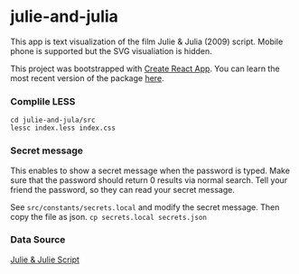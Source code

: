 # julie-and-julia

This app is text visualization of the film Julie &amp; Julia (2009) script. Mobile phone is supported but the SVG visualiation is hidden.

This project was bootstrapped with [Create React App](https://github.com/facebookincubator/create-react-app). You can learn the most recent version of the package [here](https://github.com/facebookincubator/create-react-app/blob/master/packages/react-scripts/template/README.md).

### Complile LESS

```
cd julie-and-jula/src
lessc index.less index.css
```

### Secret message

This enables to show a secret message when the password is typed. Make sure that the password should return 0 results via normal search. Tell your friend the password, so they can read your secret message.

See ```src/constants/secrets.local``` and modify the secret message. Then copy the file as json. ```cp secrets.local secrets.json```

### Data Source

[Julie & Julie Script](http://www.script-o-rama.com/movie_scripts/j/julie-and-julia-script-transcript.html)